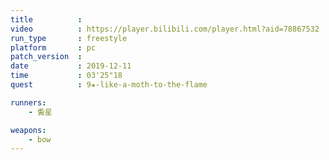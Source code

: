 ```yaml
---
title          :
video          : https://player.bilibili.com/player.html?aid=78867532
run_type       : freestyle
platform       : pc
patch_version  : 
date           : 2019-12-11
time           : 03'25"18
quest          : 9★-like-a-moth-to-the-flame

runners:
    - 夤星

weapons:
    - bow
---
```


